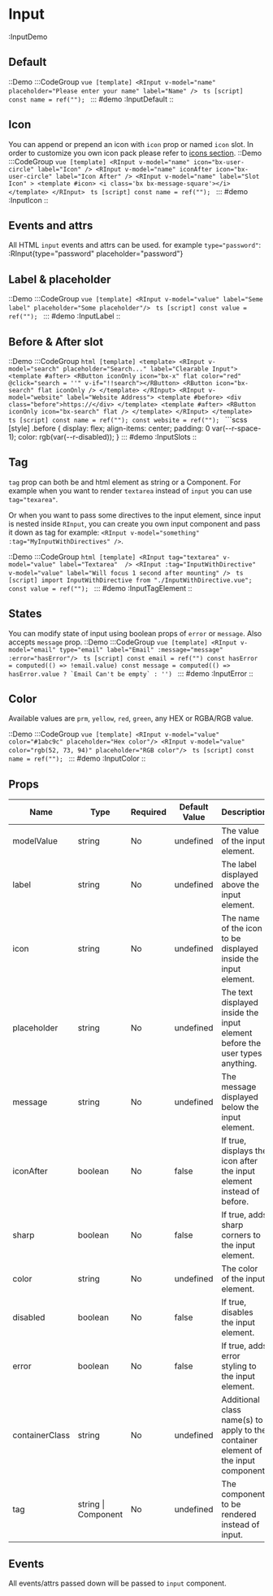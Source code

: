# Input

:InputDemo

## Default

::Demo
  :::CodeGroup
    ```vue [template]
      <RInput v-model="name" placeholder="Please enter your name" label="Name" />
    ```
    ```ts [script]
      const name = ref("");
    ```
  :::
#demo
  :InputDefault
::

## Icon
You can append or prepend an icon with `icon` prop or named `icon` slot. In order to customize you own icon pack please refer to [icons section](/customization#icons).
::Demo
  :::CodeGroup
    ```vue [template]
      <RInput v-model="name" icon="bx-user-circle" label="Icon" />
      <RInput v-model="name" iconAfter icon="bx-user-circle" label="Icon After" />
      <RInput v-model="name" label="Slot Icon" >
        <template #icon>
          <i class='bx bx-message-square'></i>
        </template>
      </RInput>
    ```
    ```ts [script]
      const name = ref("");
    ```
  :::
#demo
  :InputIcon
::

## Events and attrs
All HTML `input` events and attrs can be used. for example `type="password"`:
:RInput{type="password" placeholder="password"}

## Label & placeholder
::Demo
  :::CodeGroup
    ```vue [template]
      <RInput v-model="value" label="Seme label" placeholder="Some placeholder"/>
    ```
    ```ts [script]
      const value = ref("");
    ```
  :::
#demo
  :InputLabel
::

## Before & After slot
::Demo
  :::CodeGroup
    ```html [template]
    <template>
    <RInput v-model="search" placeholder="Search..." label="Clearable Input">
      <template #after>
        <RButton iconOnly icon="bx-x" flat color="red" @click="search = ''" v-if="!!search"></RButton>
        <RButton icon="bx-search" flat iconOnly />
      </template>
    </RInput>
    <RInput v-model="website" label="Website Address">
      <template #before>
        <div class="before">https://</div>
      </template>
      <template #after>
        <RButton iconOnly icon="bx-search" flat />
      </template>
    </RInput>
    </template>
    ```
    ```ts [script]
    const name = ref("");
    const website = ref("");
    ```
    ```scss [style]
    .before {
      display: flex;
      align-items: center;
      padding: 0 var(--r-space-1);
      color: rgb(var(--r-disabled));
    }
  :::
#demo
  :InputSlots
::


## Tag
`tag` prop can both be and html element as string or a Component. For example when you want to render `textarea` instead of `input` you can use `tag="texarea"`.

Or when you want to pass some directives to the input element, since input is nested inside `RInput`, you can create you own input component and pass it down as tag for example: `<RInput v-model="something" :tag="MyInputWithDirectives" />`.

::Demo
  :::CodeGroup
    ```html [template]
    <RInput tag="textarea" v-model="value" label="Textarea"  />
    <RInput :tag="InputWithDirective"  v-model="value" label="Will focus 1 second after mounting" />
    ```
    ```ts [script]
    import InputWithDirective from "./InputWithDirective.vue";
    const value = ref("");
    ```
  :::
#demo
  :InputTagElement
::

## States
You can modify state of input using boolean props of `error` or `message`. Also accepts `message` prop.
::Demo
  :::CodeGroup
    ```vue [template]
    <RInput v-model="email" type="email" label="Email" :message="message" :error="hasError"/>
    ```
    ```ts [script]
    const email = ref("")
    const hasError = computed(() => !email.value)
    const message = computed(() => hasError.value ? `Email Can't be empty` : '')
    ```
  :::
#demo
  :InputError
::


## Color
Available values are `prm`, `yellow`, `red`, `green`, any HEX or RGBA/RGB value.

::Demo
  :::CodeGroup
    ```vue [template]
      <RInput v-model="value" color="#1abc9c" placeholder="Hex color"/>
      <RInput v-model="value" color="rgb(52, 73, 94)" placeholder="RGB color"/>
    ```
    ```ts [script]
      const name = ref("");
    ```
  :::
#demo
  :InputColor
::

## Props
| Name            | Type    | Required | Default Value | Description                                                                        |
| --------------- | ------- | -------- | ------------- | ---------------------------------------------------------------------------------- |
| modelValue      | string  | No       | undefined     | The value of the input element.                                                    |
| label           | string  | No       | undefined     | The label displayed above the input element.                                       |
| icon            | string  | No       | undefined     | The name of the icon to be displayed inside the input element.                     |
| placeholder     | string  | No       | undefined     | The text displayed inside the input element before the user types anything.        |
| message         | string  | No       | undefined     | The message displayed below the input element.                                     |
| iconAfter       | boolean | No       | false         | If true, displays the icon after the input element instead of before.            |
| sharp           | boolean | No       | false         | If true, adds sharp corners to the input element.                                |
| color           | string  | No       | undefined     | The color of the input element.                                                    |
| disabled        | boolean | No       | false         | If true, disables the input element.                                             |
| error           | boolean | No       | false         | If true, adds error styling to the input element.                                |
| containerClass  | string  | No       | undefined     | Additional class name(s) to apply to the container element of the input component. |
| tag  | string \| Component  | No       | undefined     | The component to be rendered instead of input. |

## Events

All events/attrs passed down will be passed to `input` component.
